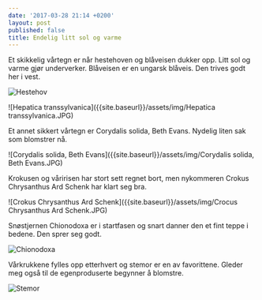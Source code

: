 ```yaml
---
date: '2017-03-28 21:14 +0200'
layout: post
published: false
title: Endelig litt sol og varme
---
```


Et skikkelig vårtegn er når hestehoven og blåveisen dukker opp. Litt sol og varme gjør underverker. Blåveisen er en ungarsk blåveis. Den trives godt her i vest. 

![Hestehov]({{site.baseurl}}/assets/img/Hestehov.JPG)

![Hepatica transsylvanica]({{site.baseurl}}/assets/img/Hepatica transsylvanica.JPG)

<!--more-->

Et annet sikkert vårtegn er Corydalis solida, Beth Evans. Nydelig liten sak som blomstrer nå. 

![Corydalis solida, Beth Evans]({{site.baseurl}}/assets/img/Corydalis solida, Beth Evans.JPG)

Krokusen og våririsen har stort sett regnet bort, men nykommeren Crokus Chrysanthus Ard Schenk har klart seg bra.  

![Crokus Chrysanthus Ard Schenk]({{site.baseurl}}/assets/img/Crocus Chrysanthus Ard Schenk.JPG)

Snøstjernen Chionodoxa er i startfasen og snart danner den et fint teppe i bedene. Den sprer seg godt.

![Chionodoxa]({{site.baseurl}}/assets/img/Chionodoxa.JPG)

Vårkrukkene fylles opp etterhvert og stemor er en av favorittene. Gleder meg også til de egenproduserte begynner å blomstre. 

![Stemor]({{site.baseurl}}/assets/img/Stemor.JPG)



